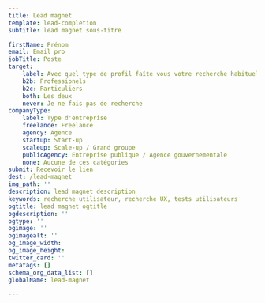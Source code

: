 ```yaml
---
title: Lead magnet
template: lead-completion
subtitle: lead magnet sous-titre

firstName: Prénom
email: Email pro
jobTitle: Poste
target:
    label: Avec quel type de profil faîte vous votre recherche habituellement ?
    b2b: Professionels
    b2c: Particuliers
    both: Les deux
    never: Je ne fais pas de recherche
companyType:
    label: Type d'entreprise
    freelance: Freelance
    agency: Agence
    startup: Start-up
    scaleup: Scale-up / Grand groupe
    publicAgency: Entreprise publique / Agence gouvernementale
    none: Aucune de ces catégories
submit: Recevoir le lien
dest: /lead-magnet
img_path: ''
description: lead magnet description
keywords: recherche utilisateur, recherche UX, tests utilisateurs
ogtitle: lead magnet ogtitle
ogdescription: ''
ogtype: ''
ogimage: ''
ogimagealt: ''
og_image_width: 
og_image_height: 
twitter_card: ''
metatags: []
schema_org_data_list: []
globalName: lead-magnet

---
```

